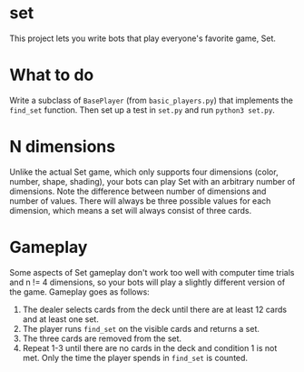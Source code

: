 # set
This project lets you write bots that play everyone's favorite game, Set.

# What to do
Write a subclass of `BasePlayer` (from `basic_players.py`) that implements the `find_set` function. Then set up a test in `set.py` and run `python3 set.py`.

# N dimensions
Unlike the actual Set game, which only supports four dimensions (color, number, shape, shading), your bots can play Set with an arbitrary number of dimensions. Note the difference between number of dimensions and number of values. There will always be three possible values for each dimension, which means a set will always consist of three cards.

# Gameplay
Some aspects of Set gameplay don't work too well with computer time trials and n != 4 dimensions, so your bots will play a slightly different version of the game. Gameplay goes as follows:
  1) The dealer selects cards from the deck until there are at least 12 cards and at least one set.
  2) The player runs `find_set` on the visible cards and returns a set.
  3) The three cards are removed from the set.
  4) Repeat 1-3 until there are no cards in the deck and condition 1 is not met.
Only the time the player spends in `find_set` is counted.
